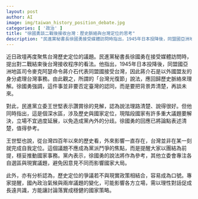 ```yaml
---
layout: post
author: AI
image: img/taiwan_history_position_debate.jpg
categories: [ '政治' ]
title: "徐國勇談二戰後接收台灣：歷史脈絡與台灣定位的思考"
description: "民進黨秘書長徐國勇接受媒體訪問時指出，1945年日本投降後，同盟國亞洲地區司令麥克阿瑟命令蔣介石代表同盟國接受台灣，因此蔣介石以外國盟友身分處理台灣事務；他認為「台灣光復節」的說法應回歸歷史脈絡理解，強調不否定認同，而是先厘清背景再談未來。立委王世堅表示讚賞並警慎此議題涉歷史與國家定位，現階段不宜過度延展，以免造成黨內外分歧；他認為此事可供參考，其他立委將專注現實議題與選區需求。專家分析認為，若不結合現實政策，歷史定位易成口號，需以理性對話促成長遠共識，才能形成穩健的國家策略。"
---
```

近日政壇再度聚焦台灣歷史定位的議題。民進黨秘書長徐國勇在接受媒體訪問時，提出對二戰結束後台灣接收程序的看法。他指出，1945年日本投降後，同盟國亞洲地區司令麥克阿瑟命令蔣介石代表同盟國接受台灣，因此蔣介石是以外國盟友的身分處理台灣事務。由此觀之，所謂的「台灣光復節」說法，應回歸歷史脈絡來理解。徐國勇強調，這件事並非要否定臺灣的認同，而是要把背景弄清楚，再談未來。

對此，民進黨立委王世堅表示讚賞徐的見解，認為說法理路清楚、說得很好。但他同時指出，這是個深水區，涉及歷史與國家定位，現階段國家有許多重大議題要解決，立場不宜過度延展，以免造成黨內外的分歧。徐國勇的回應已將論點表述清楚，值得參考。

王世堅也說，從台灣四百年以來的歷史看，外來影響一直存在，台灣並非在某一刻就完成自我定位。這個議題不應成為黨派鬥爭的焦點，而是提醒大家以團結為前提，穩妥推動國家事務。黨內表示，徐國勇的說法將作為參考，其他立委會專注各自選區與現實議題，避免因意見不同而影響國家大局。

此外，亦有分析認為，歷史定位的爭議若不與現實政策相結合，容易成為口號。專家提醒，國內政治氣候與兩岸議題的變化，可能影響各方立場，需以理性對話促成長遠共識，方能讓討論落實成穩健的國家策略。